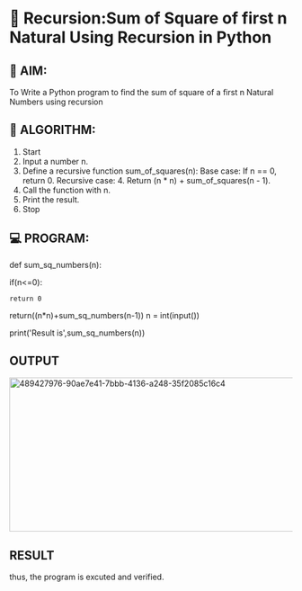 # 🔁 Recursion:Sum of Square of first n Natural Using Recursion in Python

## 🎯 AIM:
To Write a Python program to find the sum of square of a first n Natural Numbers using recursion

## 🧠 ALGORITHM:

1. Start
2. Input a number n.
3. Define a recursive function sum_of_squares(n): Base case: If n == 0, return 0. Recursive case: 4. Return (n * n) + sum_of_squares(n - 1).
5. Call the function with n.
6. Print the result.
7. Stop

## 💻 PROGRAM:
def sum_sq_numbers(n):

if(n<=0):
   
    return 0

return((n*n)+sum_sq_numbers(n-1))
n = int(input())

print('Result is',sum_sq_numbers(n))

## OUTPUT
<img width="836" height="274" alt="489427976-90ae7e41-7bbb-4136-a248-35f2085c16c4" src="https://github.com/user-attachments/assets/2fed9f5a-eca6-4c8b-8f4d-1bd7e75e8b9d" />

## RESULT
thus, the program is excuted and verified.


